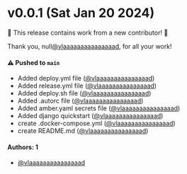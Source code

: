 # v0.0.1 (Sat Jan 20 2024)

:tada: This release contains work from a new contributor! :tada:

Thank you, null[@vlaaaaaaaaaaaaaaad](https://github.com/vlaaaaaaaaaaaaaaad), for all your work!

#### ⚠️ Pushed to `main`

- Added deploy.yml file ([@vlaaaaaaaaaaaaaaad](https://github.com/vlaaaaaaaaaaaaaaad))
- Added release.yml file ([@vlaaaaaaaaaaaaaaad](https://github.com/vlaaaaaaaaaaaaaaad))
- Added deploy.sh file ([@vlaaaaaaaaaaaaaaad](https://github.com/vlaaaaaaaaaaaaaaad))
- Added .autorc file ([@vlaaaaaaaaaaaaaaad](https://github.com/vlaaaaaaaaaaaaaaad))
- Added amber.yaml secrets file ([@vlaaaaaaaaaaaaaaad](https://github.com/vlaaaaaaaaaaaaaaad))
- Added django quickstart ([@vlaaaaaaaaaaaaaaad](https://github.com/vlaaaaaaaaaaaaaaad))
- create .docker-compose.yml ([@vlaaaaaaaaaaaaaaad](https://github.com/vlaaaaaaaaaaaaaaad))
- create README.md ([@vlaaaaaaaaaaaaaaad](https://github.com/vlaaaaaaaaaaaaaaad))

#### Authors: 1

- [@vlaaaaaaaaaaaaaaad](https://github.com/vlaaaaaaaaaaaaaaad)
